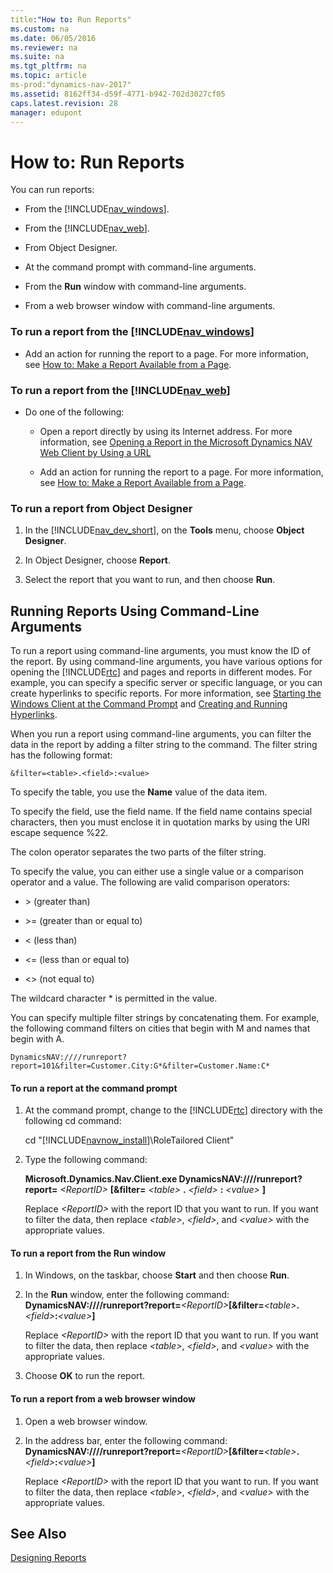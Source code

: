 ```yaml
---
title:"How to: Run Reports"
ms.custom: na
ms.date: 06/05/2016
ms.reviewer: na
ms.suite: na
ms.tgt_pltfrm: na
ms.topic: article
ms-prod:"dynamics-nav-2017"
ms.assetid: 8162ff34-d59f-4771-b942-702d3027cf05
caps.latest.revision: 28
manager: edupont
---
```

# How to: Run Reports
You can run reports:  
  
-   From the [!INCLUDE[nav_windows](includes/nav_windows_md.md)].  
  
-   From the [!INCLUDE[nav_web](includes/nav_web_md.md)].  
  
-   From Object Designer.  
  
-   At the command prompt with command\-line arguments.  
  
-   From the **Run** window with command\-line arguments.  
  
-   From a web browser window with command\-line arguments.  
  
### To run a report from the [!INCLUDE[nav_windows](includes/nav_windows_md.md)]  
  
-   Add an action for running the report to a page. For more information, see [How to: Make a Report Available from a Page](../Topic/How%20to:%20Make%20a%20Report%20Available%20from%20a%20Page.md).  
  
### To run a report from the [!INCLUDE[nav_web](includes/nav_web_md.md)]  
  
-   Do one of the following:  
  
    -   Open a report directly by using its Internet address. For more information, see [Opening a Report in the Microsoft Dynamics NAV Web Client by Using a URL](Opening-a-Report-in-the-Microsoft-Dynamics-NAV-Web-Client-by-Using-a-URL.md)  
  
    -   Add an action for running the report to a page. For more information, see [How to: Make a Report Available from a Page](../Topic/How%20to:%20Make%20a%20Report%20Available%20from%20a%20Page.md).  
  
### To run a report from Object Designer  
  
1.  In the [!INCLUDE[nav_dev_short](includes/nav_dev_short_md.md)], on the **Tools** menu, choose **Object Designer**.  
  
2.  In Object Designer, choose **Report**.  
  
3.  Select the report that you want to run, and then choose **Run**.  
  
## Running Reports Using Command\-Line Arguments  
 To run a report using command\-line arguments, you must know the ID of the report. By using command\-line arguments, you have various options for opening the [!INCLUDE[rtc](includes/rtc_md.md)] and pages and reports in different modes. For example, you can specify a specific server or specific language, or you can create hyperlinks to specific reports. For more information, see [Starting the Windows Client at the Command Prompt](../Topic/Starting%20the%20Windows%20Client%20at%20the%20Command%20Prompt.md) and [Creating and Running Hyperlinks](Creating-and-Running-Hyperlinks.md).  
  
 When you run a report using command\-line arguments, you can filter the data in the report by adding a filter string to the command. The filter string has the following format:  
  
```  
&filter=<table>.<field>:<value>  
```  
  
 To specify the table, you use the **Name** value of the data item.  
  
 To specify the field, use the field name. If the field name contains special characters, then you must enclose it in quotation marks by using the URI escape sequence %22.  
  
 The colon operator separates the two parts of the filter string.  
  
 To specify the value, you can either use a single value or a comparison operator and a value. The following are valid comparison operators:  
  
-   \> \(greater than\)  
  
-   \>\= \(greater than or equal to\)  
  
-   \< \(less than\)  
  
-   \<\= \(less than or equal to\)  
  
-   \<\> \(not equal to\)  
  
 The wildcard character \* is permitted in the value.  
  
 You can specify multiple filter strings by concatenating them. For example, the following command filters on cities that begin with M and names that begin with A.  
  
```  
DynamicsNAV:////runreport?report=101&filter=Customer.City:G*&filter=Customer.Name:C*  
```  
  
#### To run a report at the command prompt  
  
1.  At the command prompt, change to the [!INCLUDE[rtc](includes/rtc_md.md)] directory with the following cd command:  
  
     cd "[!INCLUDE[navnow_install](includes/navnow_install_md.md)]\\RoleTailored Client"  
  
2.  Type the following command:  
  
     **Microsoft.Dynamics.Nav.Client.exe DynamicsNAV:\/\/\/\/runreport?report\=** *\<ReportID\>* **\[&filter\=** *\<table\>* **.** *\<field\>* **:** *\<value\>* **\]**  
  
     Replace *\<ReportID\>* with the report ID that you want to run. If you want to filter the data, then replace *\<table\>*, *\<field\>*, and *\<value\>* with the appropriate values.  
  
#### To run a report from the Run window  
  
1.  In Windows, on the taskbar, choose **Start** and then choose **Run**.  
  
2.  In the **Run** window, enter the following command: **DynamicsNAV:\/\/\/\/runreport?report\=***\<ReportID\>***\[&filter\=***\<table\>***.***\<field\>***:***\<value\>***\]**  
  
     Replace *\<ReportID\>* with the report ID that you want to run. If you want to filter the data, then replace *\<table\>*, *\<field\>*, and *\<value\>* with the appropriate values.  
  
3.  Choose **OK** to run the report.  
  
#### To run a report from a web browser window  
  
1.  Open a web browser window.  
  
2.  In the address bar, enter the following command: **DynamicsNAV:\/\/\/\/runreport?report\=***\<ReportID\>***\[&filter\=***\<table\>***.***\<field\>***:***\<value\>***\]**  
  
     Replace *\<ReportID\>* with the report ID that you want to run. If you want to filter the data, then replace *\<table\>*, *\<field\>*, and *\<value\>* with the appropriate values.  
  
## See Also  
 [Designing Reports](Designing-Reports.md)